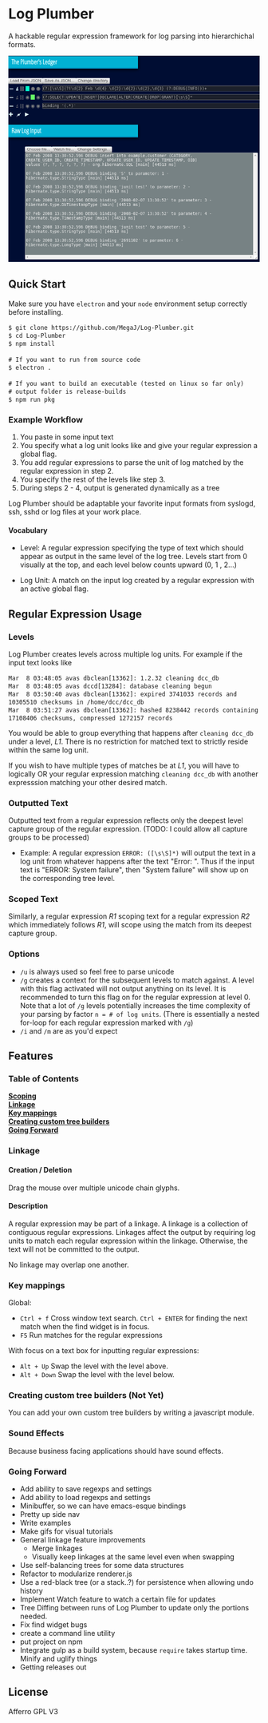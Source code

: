 # Log Plumber

A hackable regular expression framework for log parsing into hierarchichal formats.

![Screenshot](README-Images/hibernate-log-regexps.png)

## Quick Start

Make sure you have `electron` and your `node` environment setup correctly before installing.

```
$ git clone https://github.com/MegaJ/Log-Plumber.git
$ cd Log-Plumber
$ npm install

# If you want to run from source code
$ electron .

# If you want to build an executable (tested on linux so far only)
# output folder is release-builds
$ npm run pkg
```

### Example Workflow

1. You paste in some input text
2. You specify what a log unit looks like and give your regular expression a global flag.
3. You add regular expressions to parse the unit of log matched by the regular expression in step 2.
4. You specify the rest of the levels like step 3.
5. During steps 2 - 4, output is generated dynamically as a tree

Log Plumber should be adaptable your favorite input formats from syslogd, ssh, sshd or log files at your work place.

#### Vocabulary

* Level: A regular expression specifying the type of text which should appear as output in the same level of the log tree. Levels start from 0 visually at the top, and  each level below counts upward (0, 1 , 2...)

* Log Unit: A match on the input log created by a regular expression with an active global flag.




## Regular Expression Usage

### Levels

Log Plumber creates levels across multiple log units. For example if the input text looks like

``` 
Mar  8 03:48:05 avas dbclean[13362]: 1.2.32 cleaning dcc_db
Mar  8 03:48:05 avas dccd[13284]: database cleaning begun
Mar  8 03:50:40 avas dbclean[13362]: expired 3741033 records and 10305510 checksums in /home/dcc/dcc_db
Mar  8 03:51:27 avas dbclean[13362]: hashed 8238442 records containing 17108406 checksums, compressed 1272157 records
```

You would be able to group everything that happens after `cleaning dcc_db` under a level, *L1*. There is no restriction for matched text to strictly reside within the same log unit.

If you wish to have multiple types of matches be at *L1*, you will have to logically OR your regular expression matching `cleaning dcc_db` with another expresssion matching your other desired match.

### Outputted Text
Outputted text from a regular expression reflects only the deepest level capture group of the regular expression. (TODO: I could allow all capture groups to be processed) 
* Example: A regular expression `ERROR: ([\s\S]*)` will output the text in a log unit from whatever happens after the text "Error: ". Thus if the input text is "ERROR: System failure", then "System failure" will show up on the corresponding tree level.

### Scoped Text
Similarly, a regular expression *R1* scoping text for a regular expression *R2* which immediately follows *R1*, will scope using the match from its deepest capture group.

### Options


* `/u` is always used so feel free to parse unicode
* `/g` creates a context for the subsequent levels to match against. A level with this flag activated will not output anything on its level. It is recommended to turn this flag on for the regular expression at level 0. Note that a lot of `/g` levels potentially increases the time complexity of your parsing by factor `n = # of log units`. (There is essentially a nested for-loop for each regular expression marked with `/g`) 
* `/i` and `/m` are as you'd expect

## Features
	
### Table of Contents
 
**[Scoping](#scoping)**  
**[Linkage](#linkage)**     
**[Key mappings](#keymappings)**      
**[Creating custom tree builders](#Creating-custom-tree-builders)**  
**[Going Forward](#next-steps)**  


### Linkage

#### Creation / Deletion

Drag the mouse over multiple unicode chain glyphs.

#### Description

A regular expression may be part of a linkage. A linkage is a collection of contiguous regular expressions. Linkages affect the output by requiring log units to match each regular expression within the linkage. Otherwise, the text will not be committed to the output.

No linkage may overlap one another.



### Key mappings
Global:
* `Ctrl + f` Cross window text search. `Ctrl + ENTER` for finding the next match when the find widget is in focus.
* `F5` Run matches for the regular expressions

With focus on a text box for inputting regular expressions:
* `Alt + Up` Swap the level with the level above.
* `Alt + Down` Swap the level with the level below.

### Creating custom tree builders (Not Yet)

You can add your own custom tree builders by writing a javascript module.

### Sound Effects
Because business facing applications should have sound effects.

### Going Forward
* Add ability to save regexps and settings
* Add ability to load regexps and settings
* Minibuffer, so we can have emacs-esque bindings
* Pretty up side nav
* Write examples
* Make gifs for visual tutorials
* General linkage feature improvements
 	* Merge linkages
 	* Visually keep linkages at the same level even when swapping
* Use self-balancing trees for some data structures
* Refactor to modularize renderer.js
* Use a red-black tree (or a stack..?) for persistence when allowing undo history
* Implement Watch feature to watch a certain file for updates
* Tree Diffing between runs of Log Plumber to update only the portions needed.
* Fix find widget bugs
* create a command line utility
* put project on npm
* Integrate gulp as a build system, because `require` takes startup time. Minify and uglify things
* Getting releases out

## License
Afferro GPL V3

